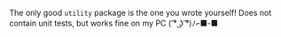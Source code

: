 The only good `utility` package is the one you wrote yourself! Does not contain unit tests, but works fine on my PC  ( ͡° ͜ʖ ͡°)ﾉ⌐■-■
